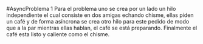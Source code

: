 #AsyncProblema 1
Para el problema uno se crea por un lado un hilo independiente el cual consiste en dos amigas echando chisme, ellas piden un café y de forma asíncrona se crea otro hilo para este pedido de modo que a la par mientras ellas hablan, el café se está preparando. Finalmente el café esta listo y caliente como el chisme.
